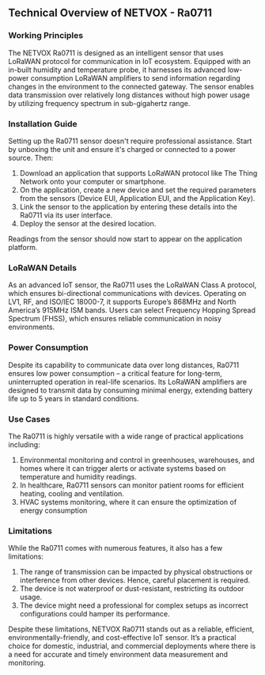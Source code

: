 ## Technical Overview of NETVOX - Ra0711

### Working Principles
The NETVOX Ra0711 is designed as an intelligent sensor that uses LoRaWAN protocol for communication in IoT ecosystem. Equipped with an in-built humidity and temperature probe, it harnesses its advanced low-power consumption LoRaWAN amplifiers to send information regarding changes in the environment to the connected gateway. The sensor enables data transmission over relatively long distances without high power usage by utilizing frequency spectrum in sub-gigahertz range. 

### Installation Guide
Setting up the Ra0711 sensor doesn't require professional assistance. Start by unboxing the unit and ensure it's charged or connected to a power source. Then:

1. Download an application that supports LoRaWAN protocol like The Thing Network onto your computer or smartphone.
2. On the application, create a new device and set the required parameters from the sensors (Device EUI, Application EUI, and the Application Key). 
3. Link the sensor to the application by entering these details into the Ra0711 via its user interface.
4. Deploy the sensor at the desired location. 

Readings from the sensor should now start to appear on the application platform.

### LoRaWAN Details
As an advanced IoT sensor, the Ra0711 uses the LoRaWAN Class A protocol, which ensures bi-directional communications with devices. Operating on LV1, RF, and ISO/IEC 18000-7, it supports Europe’s 868MHz and North America’s 915MHz ISM bands. Users can select Frequency Hopping Spread Spectrum (FHSS), which ensures reliable communication in noisy environments.

### Power Consumption 
Despite its capability to communicate data over long distances, Ra0711 ensures low power consumption – a critical feature for long-term, uninterrupted operation in real-life scenarios. Its LoRaWAN amplifiers are designed to transmit data by consuming minimal energy, extending battery life up to 5 years in standard conditions. 

### Use Cases
The Ra0711 is highly versatile with a wide range of practical applications including:

1. Environmental monitoring and control in greenhouses, warehouses, and homes where it can trigger alerts or activate systems based on temperature and humidity readings.
2. In healthcare, Ra0711 sensors can monitor patient rooms for efficient heating, cooling and ventilation.
3. HVAC systems monitoring, where it can ensure the optimization of energy consumption

### Limitations
While the Ra0711 comes with numerous features, it also has a few limitations:

1. The range of transmission can be impacted by physical obstructions or interference from other devices. Hence, careful placement is required.
2. The device is not waterproof or dust-resistant, restricting its outdoor usage.
3. The device might need a professional for complex setups as incorrect configurations could hamper its performance. 

Despite these limitations, NETVOX Ra0711 stands out as a reliable, efficient, environmentally-friendly, and cost-effective IoT sensor. It’s a practical choice for domestic, industrial, and commercial deployments where there is a need for accurate and timely environment data measurement and monitoring.